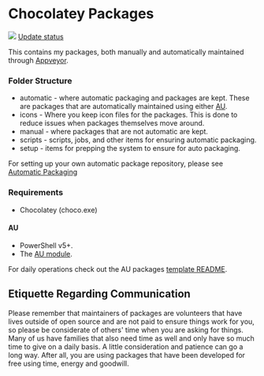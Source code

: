 # Chocolatey Packages

[![](https://ci.appveyor.com/api/projects/status/github/pauby/chocopackages?svg=true)](https://ci.appveyor.com/project/pauby/chocopackages)
[Update status](https://gist.github.com/pauby/e3b29a09c77246998b82c9ad33f4be4a)

This contains my packages, both manually and automatically maintained through [Appveyor](https://www.appveyor.com/).

### Folder Structure

* automatic - where automatic packaging and packages are kept. These are packages that are automatically maintained using either [AU](https://chocolatey.org/packages/au).
* icons - Where you keep icon files for the packages. This is done to reduce issues when packages themselves move around.
* manual - where packages that are not automatic are kept.
* scripts - scripts, jobs, and other items for ensuring automatic packaging.
* setup - items for prepping the system to ensure for auto packaging.

For setting up your own automatic package repository, please see [Automatic Packaging](https://chocolatey.org/docs/automatic-packages)

### Requirements

* Chocolatey (choco.exe)

#### AU

* PowerShell v5+.
* The [AU module](https://chocolatey.org/packages/au).

For daily operations check out the AU packages [template README](https://github.com/majkinetor/au-packages-template/blob/master/README.md).

## Etiquette Regarding Communication

Please remember that maintainers of packages are volunteers that have lives outside of open source and are not paid to ensure things work for you, so please be considerate of others' time when you are asking for things. Many of us have families that also need time as well and only have so much time to give on a daily basis. A little consideration and patience can go a long way. After all, you are using packages that have been developed for free using time, energy and goodwill.
